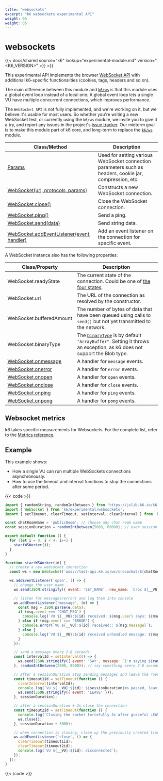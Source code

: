 ```yaml
---
title: 'websockets'
excerpt: "k6 websockets experimental API"
weight: 05
weight: 05
---
```


# websockets

{{< docs/shared source="k6" lookup="experimental-module.md" version="<K6_VERSION>" >}} >}}

This experimental API implements the browser [WebSocket API](https://developer.mozilla.org/en-US/docs/Web/API/WebSocket) with additional k6-specific functionalities (cookies, tags, headers and so on).

The main difference between this module and [`k6/ws`](https://grafana.com/docs/k6/<K6_VERSION>/javascript-api/k6-ws) is that this module uses a global event loop instead of a local one.
A global event loop lets a single VU have multiple concurrent connections, which improves performance.

The `WebSocket API` is not fully implemented, and we're working on it, but we believe it's usable for most users. So whether you're writing a new WebSocket test, or currently using the `k6/ws` module, we invite you to give it a try, and report any issues in the project's [issue tracker](https://github.com/grafana/xk6-websockets/). Our midterm goal is to make this module part of k6 core, and long-term to replace the [`k6/ws`](https://grafana.com/docs/k6/<K6_VERSION>/javascript-api/k6-ws) module.

| Class/Method                                                                                                                                           | Description                                                                                             |
| ------------------------------------------------------------------------------------------------------------------------------------------------------ | ------------------------------------------------------------------------------------------------------- |
| [Params](https://grafana.com/docs/k6/<K6_VERSION>/javascript-api/k6-experimental/websockets/params)                                                                   | Used for setting various WebSocket connection parameters such as headers, cookie jar, compression, etc. |
| [WebSocket(url, protocols, params)](https://grafana.com/docs/k6/<K6_VERSION>/javascript-api/k6-experimental/websockets/websocket)                                     | Constructs a new WebSocket connection.                                                                  |
| [WebSocket.close()](https://grafana.com/docs/k6/<K6_VERSION>/javascript-api/k6-experimental/websockets/websocket/websocket-close)                                     | Close the WebSocket connection.                                                                         |
| [WebSocket.ping()](https://grafana.com/docs/k6/<K6_VERSION>/javascript-api/k6-experimental/websockets/websocket/websocket-ping)                                       | Send a ping.                                                                                            |
| [WebSocket.send(data)](https://grafana.com/docs/k6/<K6_VERSION>/javascript-api/k6-experimental/websockets/websocket/websocket-send)                                   | Send string data.                                                                                       |
| [WebSocket.addEventListener(event, handler)](https://grafana.com/docs/k6/<K6_VERSION>/javascript-api/k6-experimental/websockets/websocket/websocket-addeventlistener) | Add an event listener on the connection for specific event.                                             |

A WebSocket instance also has the following properties:

<!-- vale off -->

| Class/Property                                                                                                           | Description                                                                                                                                                                                    |
| ------------------------------------------------------------------------------------------------------------------------ | ---------------------------------------------------------------------------------------------------------------------------------------------------------------------------------------------- |
| WebSocket.readyState                                                                                                     | The current state of the connection. Could be one of [the four states](https://developer.mozilla.org/en-US/docs/Web/API/WebSocket/readyState).                                                 |
| WebSocket.url                                                                                                            | The URL of the connection as resolved by the constructor.                                                                                                                                      |
| WebSocket.bufferedAmount                                                                                                 | The number of bytes of data that have been queued using calls to `send()` but not yet transmitted to the network.                                                                              |
| WebSocket.binaryType                                                                                                     | The [`binaryType`](https://developer.mozilla.org/en-US/docs/Web/API/WebSocket/binaryType) is by default `"ArrayBuffer"`. Setting it throws an exception, as k6 does not support the Blob type. |
| [WebSocket.onmessage](https://grafana.com/docs/k6/<K6_VERSION>/javascript-api/k6-experimental/websockets/websocket/websocket-onmessage) | A handler for `message` events.                                                                                                                                                                |
| [WebSocket.onerror](https://grafana.com/docs/k6/<K6_VERSION>/javascript-api/k6-experimental/websockets/websocket/websocket-onerror)     | A handler for `error` events.                                                                                                                                                                  |
| [WebSocket.onopen](https://grafana.com/docs/k6/<K6_VERSION>/javascript-api/k6-experimental/websockets/websocket/websocket-onopen)       | A handler for `open` events.                                                                                                                                                                   |
| [WebSocket.onclose](https://grafana.com/docs/k6/<K6_VERSION>/javascript-api/k6-experimental/websockets/websocket/websocket-onclose)     | A handler for `close` events.                                                                                                                                                                  |
| [WebSocket.onping](https://grafana.com/docs/k6/<K6_VERSION>/javascript-api/k6-experimental/websockets/websocket/websocket-onping)       | A handler for `ping` events.                                                                                                                                                                   |
| [WebSocket.onpong](https://grafana.com/docs/k6/<K6_VERSION>/javascript-api/k6-experimental/websockets/websocket/websocket-onpong)       | A handler for `pong` events.                                                                                                                                                                   |

<!-- vale on -->

## Websocket metrics

k6 takes specific measurements for Websockets.
For the complete list, refer to the [Metrics reference](https://grafana.com/docs/k6/<K6_VERSION>/using-k6/metrics/reference#websockets).

## Example

This example shows:

- How a single VU can run multiple WebSockets connections asynchronously.
- How to use the timeout and interval functions to stop the connections after some period.

{{< code >}}

```javascript
import { randomString, randomIntBetween } from 'https://jslib.k6.io/k6-utils/1.1.0/index.js';
import { WebSocket } from 'k6/experimental/websockets';
import { setTimeout, clearTimeout, setInterval, clearInterval } from 'k6/experimental/timers';

const chatRoomName = 'publicRoom'; // choose any chat room name
const sessionDuration = randomIntBetween(5000, 60000); // user session between 5s and 1m

export default function () {
  for (let i = 0; i < 4; i++) {
    startWSWorker(i);
  }
}

function startWSWorker(id) {
  // create a new websocket connection
  const ws = new WebSocket(`wss://test-api.k6.io/ws/crocochat/${chatRoomName}/`);

  ws.addEventListener('open', () => {
    // change the user name
    ws.send(JSON.stringify({ event: 'SET_NAME', new_name: `Croc ${__VU}:${id}` }));

    // listen for messages/errors and log them into console
    ws.addEventListener('message', (e) => {
      const msg = JSON.parse(e.data);
      if (msg.event === 'CHAT_MSG') {
        console.log(`VU ${__VU}:${id} received: ${msg.user} says: ${msg.message}`);
      } else if (msg.event === 'ERROR') {
        console.error(`VU ${__VU}:${id} received:: ${msg.message}`);
      } else {
        console.log(`VU ${__VU}:${id} received unhandled message: ${msg.message}`);
      }
    });

    // send a message every 2-8 seconds
    const intervalId = setInterval(() => {
      ws.send(JSON.stringify({ event: 'SAY', message: `I'm saying ${randomString(5)}` }));
    }, randomIntBetween(2000, 8000)); // say something every 2-8 seconds

    // after a sessionDuration stop sending messages and leave the room
    const timeout1id = setTimeout(function () {
      clearInterval(intervalId);
      console.log(`VU ${__VU}:${id}: ${sessionDuration}ms passed, leaving the chat`);
      ws.send(JSON.stringify({ event: 'LEAVE' }));
    }, sessionDuration);

    // after a sessionDuration + 3s close the connection
    const timeout2id = setTimeout(function () {
      console.log(`Closing the socket forcefully 3s after graceful LEAVE`);
      ws.close();
    }, sessionDuration + 3000);

    // when connection is closing, clean up the previously created timers
    ws.addEventListener('close', () => {
      clearTimeout(timeout1id);
      clearTimeout(timeout2id);
      console.log(`VU ${__VU}:${id}: disconnected`);
    });
  });
}
```

{{< /code >}}

